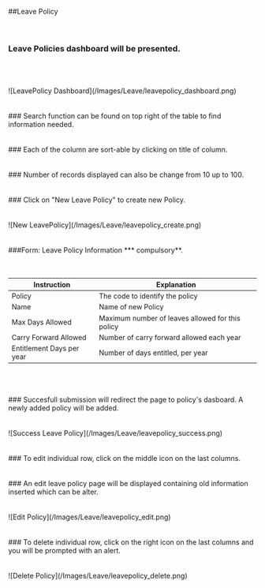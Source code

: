 ##Leave Policy
<br/>
<br/>
<br/>
### Leave Policies dashboard will be presented.
<br/>
<br/>
<br/>
![LeavePolicy Dashboard](/Images/Leave/leavepolicy_dashboard.png)
<br/>
<br/>
<br/>
### Search function can be found on top right of the table to find information needed.
<br/>
<br/>
<br/>
### Each of the column are sort-able by clicking on title of column.
<br/>
<br/>
<br/>
### Number of records displayed can also be change from 10 up to 100.
<br/>
<br/>
<br/>
### Click on "New Leave Policy" to create new Policy.
<br/>
<br/>
<br/>
![New LeavePolicy](/Images/Leave/leavepolicy_create.png)
<br/>
<br/>
<br/>
###Form: Leave Policy Information *** compulsory**.
<br/>
<br/>
<br/>

| Instruction  | Explanation |
| ------------- | ------------- |
| Policy | The code to identify the policy |
| Name | Name of new Policy |
| Max Days Allowed | Maximum number of leaves allowed for this policy |
| Carry Forward Allowed | Number of carry forward allowed each year |
| Entitlement Days per year | Number of days entitled, per year |

<br/>
<br/>
<br/>
### Succesfull submission will redirect the page to policy's dasboard. A newly added policy will be added.
<br/>
<br/>
<br/>
![Success Leave Policy](/Images/Leave/leavepolicy_success.png)
<br/>
<br/>
<br/>
### To edit individual row, click on the middle icon on the last columns.
<br/>
<br/>
<br/>
### An edit leave policy page will be displayed containing old information inserted which can be alter.
<br/>
<br/>
<br/>
![Edit Policy](/Images/Leave/leavepolicy_edit.png)
<br/>
<br/>
<br/>
### To delete individual row, click on the right icon on the last columns and you will be prompted with an alert.
<br/>
<br/>
<br/>
![Delete Policy](/Images/Leave/leavepolicy_delete.png)
